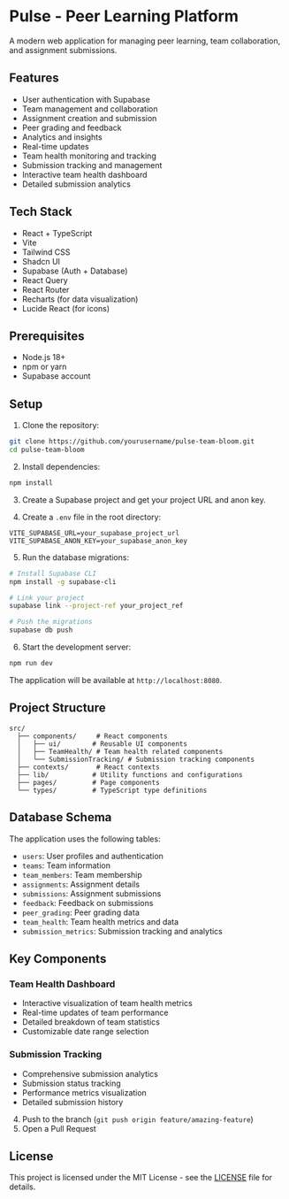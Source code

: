 # Pulse - Peer Learning Platform

A modern web application for managing peer learning, team collaboration, and assignment submissions.

## Features

- User authentication with Supabase
- Team management and collaboration
- Assignment creation and submission
- Peer grading and feedback
- Analytics and insights
- Real-time updates
- Team health monitoring and tracking
- Submission tracking and management
- Interactive team health dashboard
- Detailed submission analytics

## Tech Stack

- React + TypeScript
- Vite
- Tailwind CSS
- Shadcn UI
- Supabase (Auth + Database)
- React Query
- React Router
- Recharts (for data visualization)
- Lucide React (for icons)

## Prerequisites

- Node.js 18+
- npm or yarn
- Supabase account

## Setup

1. Clone the repository:
```bash
git clone https://github.com/yourusername/pulse-team-bloom.git
cd pulse-team-bloom
```

2. Install dependencies:
```bash
npm install
```

3. Create a Supabase project and get your project URL and anon key.

4. Create a `.env` file in the root directory:
```env
VITE_SUPABASE_URL=your_supabase_project_url
VITE_SUPABASE_ANON_KEY=your_supabase_anon_key
```

5. Run the database migrations:
```bash
# Install Supabase CLI
npm install -g supabase-cli

# Link your project
supabase link --project-ref your_project_ref

# Push the migrations
supabase db push
```

6. Start the development server:
```bash
npm run dev
```

The application will be available at `http://localhost:8080`.

## Project Structure

```
src/
  ├── components/     # React components
  │   ├── ui/        # Reusable UI components
  │   ├── TeamHealth/ # Team health related components
  │   └── SubmissionTracking/ # Submission tracking components
  ├── contexts/       # React contexts
  ├── lib/           # Utility functions and configurations
  ├── pages/         # Page components
  └── types/         # TypeScript type definitions
```

## Database Schema

The application uses the following tables:

- `users`: User profiles and authentication
- `teams`: Team information
- `team_members`: Team membership
- `assignments`: Assignment details
- `submissions`: Assignment submissions
- `feedback`: Feedback on submissions
- `peer_grading`: Peer grading data
- `team_health`: Team health metrics and data
- `submission_metrics`: Submission tracking and analytics

## Key Components

### Team Health Dashboard
- Interactive visualization of team health metrics
- Real-time updates of team performance
- Detailed breakdown of team statistics
- Customizable date range selection

### Submission Tracking
- Comprehensive submission analytics
- Submission status tracking
- Performance metrics visualization
- Detailed submission history

4. Push to the branch (`git push origin feature/amazing-feature`)
5. Open a Pull Request

## License

This project is licensed under the MIT License - see the [LICENSE](LICENSE) file for details.
